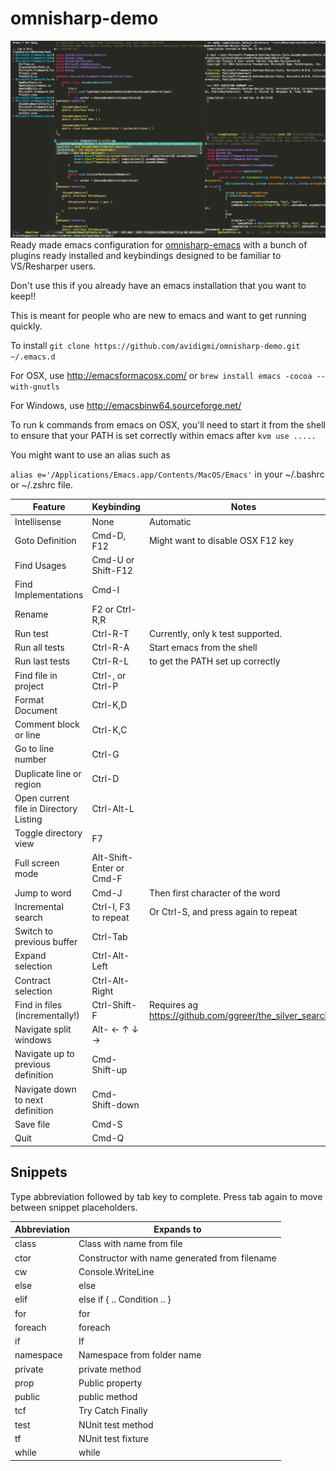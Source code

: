 omnisharp-demo
==============
![omnisharp-emacs screenshot](https://raw.githubusercontent.com/nosami/nosami.github.io/master/emacs-demo.png)
Ready made emacs configuration for [omnisharp-emacs](https://github.com/OmniSharp/omnisharp-emacs)
with a bunch of plugins ready installed and keybindings designed to be familiar to VS/Resharper users.

Don't use this if you already have an emacs installation that you want to keep!!

This is meant for people who are new to emacs and want to get running quickly.

To install ```git clone https://github.com/avidigmi/omnisharp-demo.git ~/.emacs.d```

For OSX, use http://emacsformacosx.com/ or ```brew install emacs -cocoa --with-gnutls```

For Windows, use http://emacsbinw64.sourceforge.net/

To run k commands from emacs on OSX, you'll need to start it from the shell to
ensure that your PATH is set correctly within emacs after ```kvm use .....```

You might want to use an alias such as

```alias e='/Applications/Emacs.app/Contents/MacOS/Emacs'``` in your ~/.bashrc or ~/.zshrc file.

| Feature                                | Keybinding               | Notes                                                     |
|----------------------------------------|--------------------------|-----------------------------------------------------------|
| Intellisense                           | None                     | Automatic                                                 |
| Goto Definition                        | Cmd-D, F12               | Might want to disable OSX F12 key                         |
| Find Usages                            | Cmd-U or Shift-F12       |                                                           |
| Find Implementations                   | Cmd-I                    |                                                           |
| Rename                                 | F2 or Ctrl-R,R           |                                                           |
| Run test                               | Ctrl-R-T                 | Currently, only k test supported.                         |
| Run all tests                          | Ctrl-R-A                 | Start emacs from the shell                                |
| Run last tests                         | Ctrl-R-L                 | to get the PATH set up correctly                          |
| Find file in project                   | Ctrl-, or Ctrl-P         |                                                           |
| Format Document                        | Ctrl-K,D                 |                                                           |
| Comment block or line                  | Ctrl-K,C                 |                                                           |
| Go to line number                      | Ctrl-G                   |                                                           |
| Duplicate line or region               | Ctrl-D                   |                                                           |
| Open current file in Directory Listing | Ctrl-Alt-L               |                                                           |
| Toggle directory view                  | F7                       |                                                           |
| Full screen mode                       | Alt-Shift-Enter or Cmd-F |                                                           |
| Jump to word                           | Cmd-J                    | Then first character of the word                          |
| Incremental search                     | Ctrl-I, F3 to repeat     | Or Ctrl-S, and press again to repeat                      |
| Switch to previous buffer              | Ctrl-Tab                 |                                                           |
| Expand selection                       | Ctrl-Alt-Left            |                                                           |
| Contract selection                     | Ctrl-Alt-Right           |                                                           |
| Find in files (incrementally!)         | Ctrl-Shift-F             | Requires ag https://github.com/ggreer/the_silver_searcher |
| Navigate split windows                 | Alt- ← ↑ ↓ →             |                                                           |
| Navigate up to previous definition     | Cmd-Shift-up             |                                                           |
| Navigate down to next definition       | Cmd-Shift-down           |                                                           |
| Save file                              | Cmd-S                    |                                                           |
| Quit                                   | Cmd-Q                    |                                                           |

Snippets
--------
Type abbreviation followed by tab key to complete. Press tab again to
move between snippet placeholders.

| Abbreviation | Expands to                                    |
|--------------|-----------------------------------------------|
| class        | Class with name from file                     |
| ctor         | Constructor with name generated from filename |
| cw           | Console.WriteLine                             |
| else         | else                                          |
| elif         | else if { .. Condition .. }                   |
| for          | for                                           |
| foreach      | foreach                                       |
| if           | If                                            |
| namespace    | Namespace from folder name                    |
| private      | private method                                |
| prop         | Public property                               |
| public       | public method                                 |
| tcf          | Try Catch Finally                             |
| test         | NUnit test method                             |
| tf           | NUnit test fixture                            |
| while        | while                                         |


